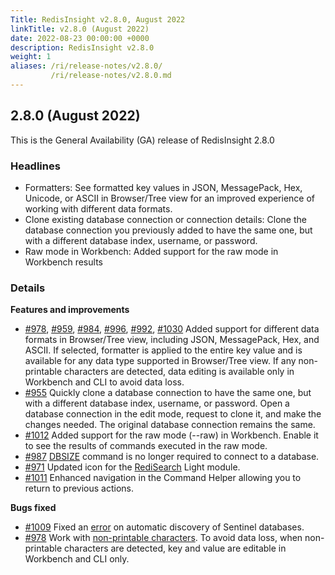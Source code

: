 ```yaml
---
Title: RedisInsight v2.8.0, August 2022
linkTitle: v2.8.0 (August 2022)
date: 2022-08-23 00:00:00 +0000
description: RedisInsight v2.8.0
weight: 1
aliases: /ri/release-notes/v2.8.0/
         /ri/release-notes/v2.8.0.md
---
```

## 2.8.0 (August 2022)
This is the General Availability (GA) release of RedisInsight 2.8.0

### Headlines
- Formatters: See formatted key values in JSON, MessagePack, Hex, Unicode, or ASCII in Browser/Tree view for an improved experience of working with different data formats. 
- Clone existing database connection or connection details: Clone the database connection you previously added to have the same one, but with a different database index, username, or password.
- Raw mode in Workbench: Added support for the raw mode in Workbench results

### Details
**Features and improvements**
- [#978](https://github.com/RedisInsight/RedisInsight/pull/978), [#959](https://github.com/RedisInsight/RedisInsight/pull/959), [#984](https://github.com/RedisInsight/RedisInsight/pull/984), [#996](https://github.com/RedisInsight/RedisInsight/pull/996), [#992](https://github.com/RedisInsight/RedisInsight/pull/992), [#1030](https://github.com/RedisInsight/RedisInsight/pull/1030) Added support for different data formats in Browser/Tree view, including JSON, MessagePack, Hex, and ASCII. If selected, formatter is applied to the entire key value and is available for any data type supported in Browser/Tree view. If any non-printable characters are detected, data editing is available only in Workbench and CLI to avoid data loss.
- [#955](https://github.com/RedisInsight/RedisInsight/pull/965) Quickly clone a database connection to have the same one, but with a different database index, username, or password. Open a database connection in the edit mode, request to clone it, and make the changes needed. The original database connection remains the same.
- [#1012](https://github.com/RedisInsight/RedisInsight/pull/1012) Added support for the raw mode (--raw) in Workbench. Enable it to see the results of commands executed in the raw mode.
- [#987](https://github.com/RedisInsight/RedisInsight/pull/987) [DBSIZE](https://redis.io/commands/dbsize/) command is no longer required to connect to a database.
- [#971](https://github.com/RedisInsight/RedisInsight/pull/971) Updated icon for the [RediSearch](https://redis.io/docs/stack/search/) Light module.
- [#1011](https://github.com/RedisInsight/RedisInsight/pull/1011) Enhanced navigation in the Command Helper allowing you to return to previous actions.

**Bugs fixed**
- [#1009](https://github.com/RedisInsight/RedisInsight/pull/1009) Fixed an [error]((https://github.com/RedisInsight/RedisInsight/issues/804)) on automatic discovery of Sentinel databases.
- [#978](https://github.com/RedisInsight/RedisInsight/pull/978) Work with [non-printable characters](https://github.com/RedisInsight/RedisInsight/issues/873). To avoid data loss, when non-printable characters are detected, key and value are editable in Workbench and CLI only.
